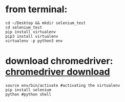 # from terminal:
```
cd ~/Desktop && mkdir selenium_test
cd selenium_test
pip install virtualenv
pip3 install virtualenv
virtualenv -p python3 env
```
# download chromedriver: [chromedriver download](http://chromedriver.chromium.org/downloads)

```mv ../Downloads/chromedriver /Desktop/selenium_test/
source env/bin/activate #activating the virtualenv
pip install selenium
python #python shell
```
